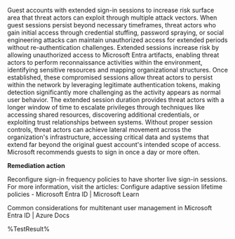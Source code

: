 Guest accounts with extended sign-in sessions to increase risk surface area that threat actors can exploit through multiple attack vectors. When guest sessions persist beyond necessary timeframes, threat actors who gain initial access through credential stuffing, password spraying, or social engineering attacks can maintain unauthorized access for extended periods without re-authentication challenges. Extended sessions increase risk by allowing unauthorized access to Microsoft Entra artifacts, enabling threat actors to perform reconnaissance activities within the environment, identifying sensitive resources and mapping organizational structures. Once established, these compromised sessions allow threat actors to persist within the network by leveraging legitimate authentication tokens, making detection significantly more challenging as the activity appears as normal user behavior. The extended session duration provides threat actors with a longer window of time to escalate privileges through techniques like accessing shared resources, discovering additional credentials, or exploiting trust relationships between systems. Without proper session controls, threat actors can achieve lateral movement across the organization's infrastructure, accessing critical data and systems that extend far beyond the original guest account's intended scope of access. Microsoft recommends guests to sign in once a day or more often.  

**Remediation action**

Reconfigure sign-in frequency policies to have shorter live sign-in sessions. For more information, visit the articles: Configure adaptive session lifetime policies - Microsoft Entra ID | Microsoft Learn 

Common considerations for multitenant user management in Microsoft Entra ID | Azure Docs 

<!--- Results --->
%TestResult%
